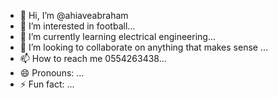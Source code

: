- 👋 Hi, I’m @ahiaveabraham
- 👀 I’m interested in football...
- 🌱 I’m currently learning electrical engineering...
- 💞️ I’m looking to collaborate on anything that makes sense ...
- 📫 How to reach me 0554263438...
- 😄 Pronouns: ...
- ⚡ Fun fact: ...

<!---
ahiaveabraham/ahiaveabraham is a ✨ special ✨ repository because its `README.md` (this file) appears on your GitHub profile.
You can click the Preview link to take a look at your changes.
--->
